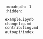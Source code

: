 ```{include} ../README.md
```

```{toctree}
:maxdepth: 1
:hidden:

example.ipynb
changelog.md
contributing.md
autoapi/index
```